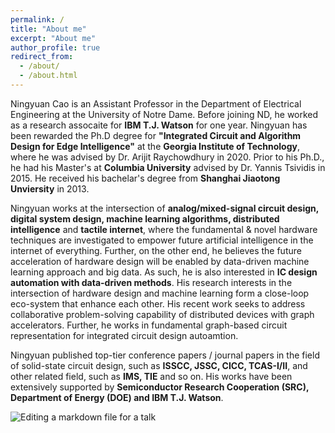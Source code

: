 ```yaml
---
permalink: /
title: "About me"
excerpt: "About me"
author_profile: true
redirect_from: 
  - /about/
  - /about.html
---
```


Ningyuan Cao is an Assistant Professor in the Department of Electrical Engineering at the University of Notre Dame. Before joining ND, he worked as a research assocaite for **IBM T.J. Watson** for one year. Ningyuan has been rewarded the Ph.D degree for **"Integrated Circuit and Algorithm Design for Edge Intelligence"** at the **Georgia Institute of Technology**, where he was advised by Dr. Arijit Raychowdhury in 2020. Prior to his Ph.D., he had his Master's at **Columbia University** advised by Dr. Yannis Tsividis in 2015. He received his bachelar's degree from **Shanghai Jiaotong Unviersity** in 2013.

Ningyuan works at the intersection of **analog/mixed-signal circuit design, digital system design, machine learning algorithms, distributed intelligence** and **tactile internet**, where the fundamental & novel hardware techniques are investigated to empower future artificial intelligence in the internet of everything. Further, on the other end, he believes the future acceleration of hardware design will be enabled by data-driven machine learning approach and big data. As such, he is also interested in **IC design automation with data-driven methods**. His research interests in the intersection of hardware design and machine learning form a close-loop eco-system that enhance each other. His recent work seeks to address collaborative problem-solving capability of distributed devices with graph accelerators. Further, he works in fundamental graph-based circuit representation for integrated circuit design autoamtion.

Ningyuan published top-tier conference papers / journal papers in the field of solid-state circuit design, such as **ISSCC, JSSC, CICC, TCAS-I/II**, and other related field, such as **IMS, TIE** and so on. His works have been extensively supported by **Semiconductor Research Cooperation (SRC), Department of Energy (DOE) and IBM T.J. Watson**. 


![Editing a markdown file for a talk](/images/editing-talk.png)


